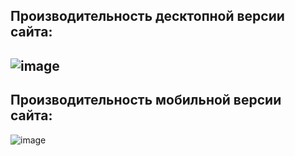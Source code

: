 ## Производительность десктопной версии сайта:
![image](https://github.com/user-attachments/assets/bcc3aeec-2f38-4a18-849e-1b91989bb849)
---
## Производительность мобильной версии сайта:
![image](https://github.com/user-attachments/assets/73c0c272-5d3a-49ad-85f3-01a5ff597e5f)
